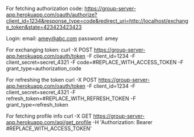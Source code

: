 For fetching authorization code:
https://group-server-app.herokuapp.com/oauth/authorize?client_id=1234&response_type=code&redirect_uri=http://localhost/exchange_token&state=423423423423

Login: 
email: amey@abc.com 
password: amey


For exchanging token:
curl -X POST https://group-server-app.herokuapp.com/oauth/token -F client_id=1234 -F client_secret=secret_4321 -F code=#REPLACE_WITH_ACCESS_TOKEN -F grant_type=authorization_code

For refreshing the token
curl -X POST https://group-server-app.herokuapp.com/oauth/token -F client_id=1234 -F client_secret=secret_4321 -F refresh_token=#REPLACE_WITH_REFRESH_TOKEN -F grant_type=refresh_token



For fetching profile info
curl -X GET https://group-server-app.herokuapp.com/api/get_profile -H 'Authorization: Bearer #REPLACE_WITH_ACCESS_TOKEN'

